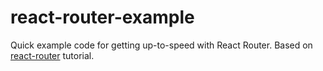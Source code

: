 react-router-example
=====================

Quick example code for getting up-to-speed with React Router. Based on
[react-router](https://github.com/ReactTraining/react-router) tutorial.

